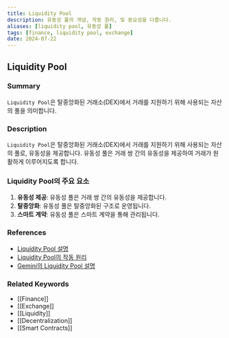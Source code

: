 ```yaml
---
title: Liquidity Pool
description: 유동성 풀의 개념, 작동 원리, 및 중요성을 다룹니다.
aliases: [liquidity pool, 유동성 풀]
tags: [finance, liquidity pool, exchange]
date: 2024-07-22
---
```


## Liquidity Pool

### Summary

`Liquidity Pool`은 탈중앙화된 거래소(DEX)에서 거래를 지원하기 위해 사용되는 자산의 풀을 의미합니다.

### Description

`Liquidity Pool`은 탈중앙화된 거래소(DEX)에서 거래를 지원하기 위해 사용되는 자산의 풀로, 유동성을 제공합니다. 유동성 풀은 거래 쌍 간의 유동성을 제공하여 거래가 원활하게 이루어지도록 합니다.

### Liquidity Pool의 주요 요소

1. **유동성 제공**: 유동성 풀은 거래 쌍 간의 유동성을 제공합니다.
2. **탈중앙화**: 유동성 풀은 탈중앙화된 구조로 운영됩니다.
3. **스마트 계약**: 유동성 풀은 스마트 계약을 통해 관리됩니다.

### References

- [Liquidity Pool 설명](https://en.wikipedia.org/wiki/Liquidity_pool)
- [Liquidity Pool의 작동 원리](https://www.investopedia.com/terms/l/liquidity-pool.asp)
- [Gemini의 Liquidity Pool 설명](https://www.gemini.com/cryptopedia/search?query=liquidity-pool)

### Related Keywords

- [[Finance]]
- [[Exchange]]
- [[Liquidity]]
- [[Decentralization]]
- [[Smart Contracts]]
